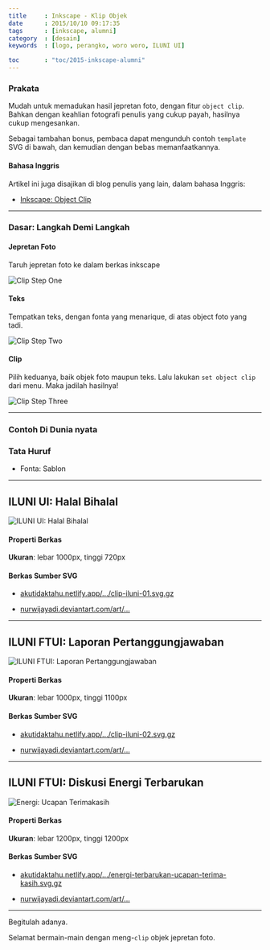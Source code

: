 ```yaml
---
title     : Inkscape - Klip Objek
date      : 2015/10/10 09:17:35
tags      : [inkscape, alumni]
category  : [desain]
keywords  : [logo, perangko, woro woro, ILUNI UI]

toc       : "toc/2015-inkscape-alumni"
---
```


### Prakata

Mudah untuk memadukan hasil jepretan foto,
dengan fitur `object clip`.
Bahkan dengan keahlian fotografi penulis yang cukup payah,
hasilnya cukup mengesankan.

Sebagai tambahan bonus,
pembaca dapat mengunduh contoh `template` SVG di bawah,
dan kemudian dengan bebas memanfaatkannya. 

#### Bahasa Inggris

Artikel ini juga disajikan di blog penulis yang lain,
dalam bahasa Inggris:

* [Inkscape: Object Clip][english-version]

-- -- --

### Dasar: Langkah Demi Langkah

#### Jepretan Foto

Taruh jepretan foto ke dalam berkas inkscape

![Clip Step One][image-step-photo]

#### Teks

Tempatkan teks, dengan fonta yang menarique,
di atas object foto yang tadi.

![Clip Step Two][image-step-text]

#### Clip

Pilih keduanya, baik objek foto maupun teks.
Lalu lakukan `set object clip` dari menu.
Maka jadilah hasilnya!

![Clip Step Three][image-step-clip]

-- -- --

### Contoh Di Dunia nyata

### Tata Huruf

* Fonta: Sablon

-- -- --

## ILUNI UI: Halal Bihalal

![ILUNI UI: Halal Bihalal][image-iluni-ui]

#### Properti Berkas

**Ukuran**: lebar 1000px, tinggi 720px

#### Berkas Sumber SVG

* [akutidaktahu.netlify.app/.../clip-iluni-01.svg.gz][dotfiles-iluni-ui]

* [nurwijayadi.deviantart.com/art/...][deviant-iluni-ui]

-- -- --

## ILUNI FTUI: Laporan Pertanggungjawaban

![ILUNI FTUI: Laporan Pertanggungjawaban][image-iluni-ftui]

#### Properti Berkas

**Ukuran**: lebar 1000px, tinggi 1100px

#### Berkas Sumber SVG

* [akutidaktahu.netlify.app/.../clip-iluni-02.svg.gz][dotfiles-iluni-ftui]

* [nurwijayadi.deviantart.com/art/...][deviant-iluni-ftui]

-- -- --

## ILUNI FTUI: Diskusi Energi Terbarukan

![Energi: Ucapan Terimakasih][image-energi-trims]

#### Properti Berkas

**Ukuran**: lebar 1200px, tinggi 1200px

#### Berkas Sumber SVG

* [akutidaktahu.netlify.app/.../energi-terbarukan-ucapan-terima-kasih.svg.gz][dotfiles-energi-trims]

* [nurwijayadi.deviantart.com/art/...][deviant-energi-trims]

-- -- --

Begitulah adanya.

Selamat bermain-main dengan meng-`clip` objek jepretan foto.

[//]: <> ( -- -- -- links below -- -- -- )

[english-version]:      https://epsi-rns.gitlab.io/design/2015/10/10/inkscape-object-clip/

[image-step-photo]:     /posts/desain/2015/10-clip/clip-step-01.png
[image-step-text]:      /posts/desain/2015/10-clip/clip-step-02.png
[image-step-clip]:      /posts/desain/2015/10-clip/clip-step-03.png

[image-iluni-ui]:       /posts/desain/2015/10-clip/clip-iluni-01.png
[dotfiles-iluni-ui]:    /posts/desain/2015/10-clip/clip-iluni-01.svg.gz
[deviant-iluni-ui]:     http://nurwijayadi.deviantart.com/art/Ucapan-Terimakasih-clip-01-645782174

[image-iluni-ftui]:     /posts/desain/2015/10-clip/clip-iluni-02.png
[dotfiles-iluni-ftui]:  /posts/desain/2015/10-clip/clip-iluni-02.svg.gz
[deviant-iluni-ftui]:   http://nurwijayadi.deviantart.com/art/Laporan-Pertanggungjawaban-Clip-02-645782381

[image-energi-trims]:   /posts/desain/2015/09-serbaguna/energi-terbarukan-ucapan-terima-kasih.png
[dotfiles-energi-trims]:/posts/desain/2015/09-serbaguna/energi-terbarukan-ucapan-terima-kasih.svg.gz
[deviant-energi-trims]:  http://nurwijayadi.deviantart.com/art/Ucapan-Terimakasih-clip-03-645782639
